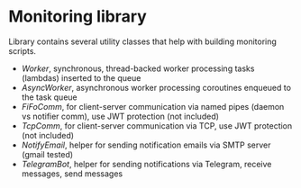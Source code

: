 # Monitoring library

Library contains several utility classes that help with building monitoring scripts.

- *Worker*, synchronous, thread-backed worker processing tasks (lambdas) inserted to the queue
- *AsyncWorker*, asynchronous worker processing coroutines enqueued to the task queue
- *FiFoComm*, for client-server communication via named pipes (daemon vs notifier comm), use JWT protection (not included)
- *TcpComm*, for client-server communication via TCP, use JWT protection (not included)
- *NotifyEmail*, helper for sending notification emails via SMTP server (gmail tested)
- *TelegramBot*, helper for sending notifications via Telegram, receive messages, send messages